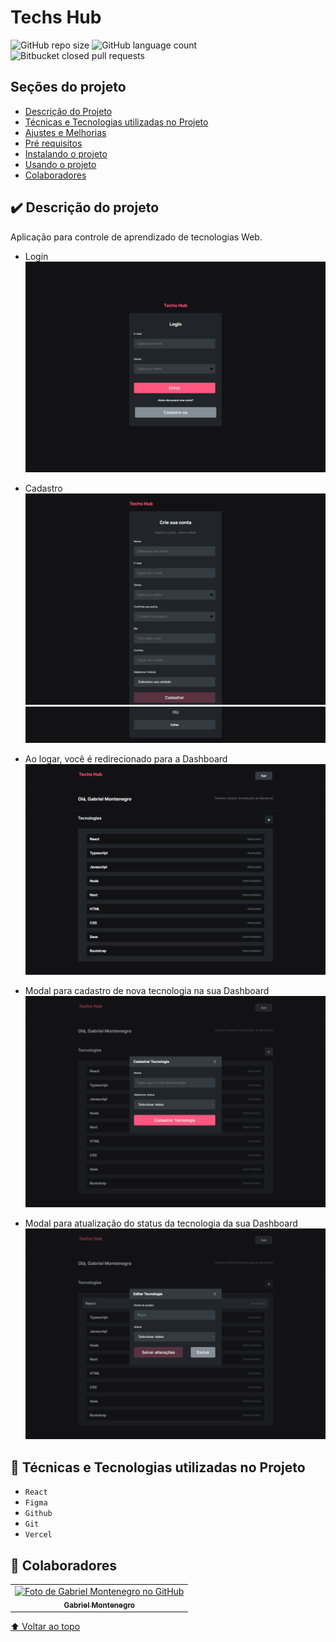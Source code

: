 # Techs Hub

![GitHub repo size](https://img.shields.io/github/repo-size/isgabriel/techs-hub_frontend?style=for-the-badge)
![GitHub language count](https://img.shields.io/github/languages/count/isgabriel/techs-hub_frontend?style=for-the-badge)
![Bitbucket closed pull requests](https://img.shields.io/github/issues-pr-closed/isgabriel/techs-hub_frontend?style=for-the-badge)

## Seções do projeto

-   [Descrição do Projeto](#descrição-do-projeto)
-   [Técnicas e Tecnologias utilizadas no Projeto](#🔨-técnicas-e-tecnologias-utilizadas-no-projeto)
-   [Ajustes e Melhorias](#🚀-ajustes-e-melhorias)
-   [Pré requisitos](#💻-pré-requisitos)
-   [Instalando o projeto](#🚀-instalando-projeto)
-   [Usando o projeto](#☕-usando-o-projeto)
-   [Colaboradores](#🤝-colaboradores)

## ✔️ Descrição do projeto

<p>Aplicação para controle de aprendizado de tecnologias Web.</p>

-   Login
    <img src="./src/readme/login-page.png" alt="login"/>

-   Cadastro
    <img src="./src/readme/cadastro-1.png" alt="cadastro"/>
    <img src="./src/readme/cadastro-2.png" alt="cadastro"/>

-   Ao logar, você é redirecionado para a Dashboard
    <img src="./src/readme/dashboard.png" alt="dashboard"/>

-   Modal para cadastro de nova tecnologia na sua Dashboard
    <img src="./src/readme/create-tech.png" alt="criar-tecnologia"/>

-   Modal para atualização do status da tecnologia da sua Dashboard  
    <img src="./src/readme/edit-tech.png" alt="atualizar-tecnologia"/>

## 🔨 Técnicas e Tecnologias utilizadas no Projeto

-   `React`
-   `Figma`
-   `Github`
-   `Git`
-   `Vercel`

## 🤝 Colaboradores

<table>
  <tr>
    <td align="center">
      <a href="http://github.com/isgabriel">
        <img src="https://avatars.githubusercontent.com/u/100328347?v=4" width="100px;" alt="Foto de Gabriel Montenegro no GitHub"/><br>
        <sub>
          <b>Gabriel Montenegro</b>
        </sub>
      </a>
    </td>
  </tr>
</table>

[⬆ Voltar ao topo](#techs-hub)<br>
